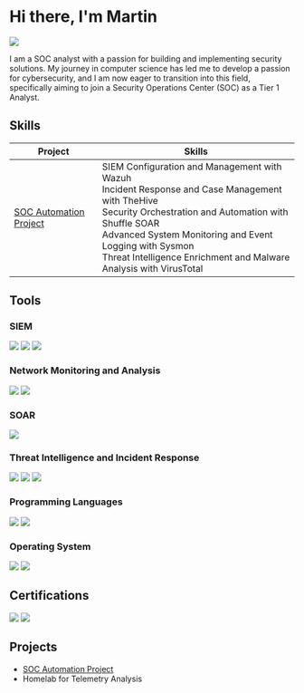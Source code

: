 # Hi there, I'm Martin
<a href="https://www.linkedin.com/in/martin-nguyen-cybersecurity">
  <img src="https://img.shields.io/badge/LinkedIn-0077B5?style=for-the-badge&logo=linkedin&logoColor=white" />
</a>

I am a SOC analyst with a passion for building and implementing security solutions. My journey in computer science has led me to develop a passion for cybersecurity, and I am now eager to transition into this field, specifically aiming to join a Security Operations Center (SOC) as a Tier 1 Analyst.

## Skills

| Project                                         | Skills                     |
|-------------------------------------------------|----------------------------|
| [SOC Automation Project](https://github.com/martinnguyen06/SOC-Automation-Project)| SIEM Configuration and Management with Wazuh <br /> Incident Response and Case Management with TheHive <br /> Security Orchestration and Automation with Shuffle SOAR <br /> Advanced System Monitoring and Event Logging with Sysmon <br /> Threat Intelligence Enrichment and Malware Analysis with VirusTotal |

## Tools

### SIEM
<div>
    <img src="https://img.shields.io/badge/splunk-%23000000?style=for-the-badge&logo=splunk&logoSize=auto" />
    <img src="https://img.shields.io/badge/Wazuh-%2300A9E5?style=for-the-badge&logoSize=auto" />
    <img src="https://img.shields.io/badge/Microsoft%20Sentinel-%23104581?style=for-the-badge&logoSize=auto" />
</div>

### Network Monitoring and Analysis
<div>
    <img src="https://img.shields.io/badge/Wireshark-%231679A7?style=for-the-badge&logo=wireshark&logoColor=white&logoSize=auto" />
    <img src="https://img.shields.io/badge/suricata-%23DC642B?style=for-the-badge&logoSize=auto" />
</div>

### SOAR
<div>
    <img src="https://img.shields.io/badge/Shuffle-%23F46719?style=for-the-badge&logoSize=auto" />
</div>

### Threat Intelligence and Incident Response
<div>
    <img src="https://img.shields.io/badge/TheHive-%23FDEE21?style=for-the-badge&logoSize=auto" />
    <img src="https://img.shields.io/badge/MITRE%20ATT%26CK%20Framework-blue?style=for-the-badge&logoSize=auto" />
    <img src="https://img.shields.io/badge/TTPs-orange?style=for-the-badge&logoSize=auto" />
</div>

### Programming Languages
<div>
    <img src="https://img.shields.io/badge/java-%23ED8B00.svg?style=for-the-badge&logo=openjdk&logoColor=white" />
    <img src="https://img.shields.io/badge/python-%233776AB?style=for-the-badge&logo=python&logoColor=white&logoSize=auto" />
</div>

### Operating System
<div>
    <img src="https://img.shields.io/badge/Kali-268BEE?style=for-the-badge&logo=kalilinux&logoColor=white" />
    <img src="https://img.shields.io/badge/Windows-0078D6?style=for-the-badge&logo=windows&logoColor=white" />  
</div>

## Certifications
<div>
    <img src="https://img.shields.io/badge/Security%2B-%23C8202F?style=for-the-badge&logo=comptia&logoColor=white&logoSize=auto" />
    <img src="https://img.shields.io/badge/Cybersecurity%20Defense%20Analyst-%23000000?style=for-the-badge&logo=splunk&logoColor=white&logoSize=auto" />

</div>

## Projects
- [SOC Automation Project](https://github.com/martinnguyen06/SOC-Automation-Project)
- Homelab for Telemetry Analysis

